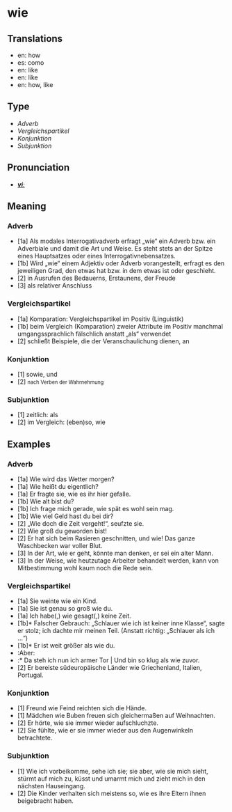 # wie
## Translations
- en: how
- es: como
- en: like
- en: like
- en: how, like
## Type
- _Adverb_
- _Vergleichspartikel_
- _Konjunktion_
- _Subjunktion_
## Pronunciation
- **_[viː](https://commons.wikimedia.org/wiki/File:De-wie.ogg)_**
## Meaning
### Adverb
- [1a] Als modales Interrogativadverb erfragt „wie“ ein Adverb bzw. ein Adverbiale und damit die Art und Weise. Es steht stets an der Spitze eines Hauptsatzes oder eines Interrogativnebensatzes.
- [1b] Wird „wie“ einem Adjektiv oder Adverb vorangestellt, erfragt es den jeweiligen Grad, den etwas hat bzw. in dem etwas ist oder geschieht.
- [2] in Ausrufen des Bedauerns, Erstaunens, der Freude
- [3] als relativer Anschluss
### Vergleichspartikel
- [1a] Komparation: Vergleichspartikel im Positiv (Linguistik)
- [1b] beim Vergleich (Komparation) zweier Attribute im Positiv manchmal umgangssprachlich fälschlich anstatt „als“ verwendet
- [2] schließt Beispiele, die der Veranschaulichung dienen, an
### Konjunktion
- [1] sowie, und
- [2] <small>nach Verben der Wahrnehmung</small>
### Subjunktion
- [1] zeitlich: als
- [2] im Vergleich: (eben)so, wie
## Examples
### Adverb
- [1a] Wie wird das Wetter morgen?
- [1a] Wie heißt du eigentlich?
- [1a] Er fragte sie, wie es ihr hier gefalle.
- [1b] Wie alt bist du?
- [1b] Ich frage mich gerade, wie spät es wohl sein mag.
- [1b] Wie viel Geld hast du bei dir?
- [2] „Wie doch die Zeit vergeht!“, seufzte sie.
- [2] Wie groß du geworden bist!
- [2] Er hat sich beim Rasieren geschnitten, und wie! Das ganze Waschbecken war voller Blut.
- [3] In der Art, wie er geht, könnte man denken, er sei ein alter Mann.
- [3] In der Weise, wie heutzutage Arbeiter behandelt werden, kann von Mitbestimmung wohl kaum noch die Rede sein.
### Vergleichspartikel
- [1a] Sie weinte wie ein Kind.
- [1a] Sie ist genau so groß wie du.
- [1a] Ich habe(,) wie gesagt(,) keine Zeit.
- [1b]* Falscher Gebrauch: „Schlauer wie ich ist keiner inne Klasse“, sagte er stolz; ich dachte mir meinen Teil. (Anstatt richtig: „Schlauer als ich …“)
- [1b]* Er ist weit größer als wie du.
- :Aber:
- :* Da steh ich nun ich armer Tor | Und bin so klug als wie zuvor.
- [2] Er bereiste südeuropäische Länder wie Griechenland, Italien, Portugal.
### Konjunktion
- [1] Freund wie Feind reichten sich die Hände.
- [1] Mädchen wie Buben freuen sich gleichermaßen auf Weihnachten.
- [2] Er hörte, wie sie immer wieder aufschluchzte.
- [2] Sie fühlte, wie er sie immer wieder aus den Augenwinkeln betrachtete.
### Subjunktion
- [1] Wie ich vorbeikomme, sehe ich sie; sie aber, wie sie mich sieht, stürmt auf mich zu, küsst und umarmt mich und zieht mich in den nächsten Hauseingang.
- [2] Die Kinder verhalten sich meistens so, wie es ihre Eltern ihnen beigebracht haben.
